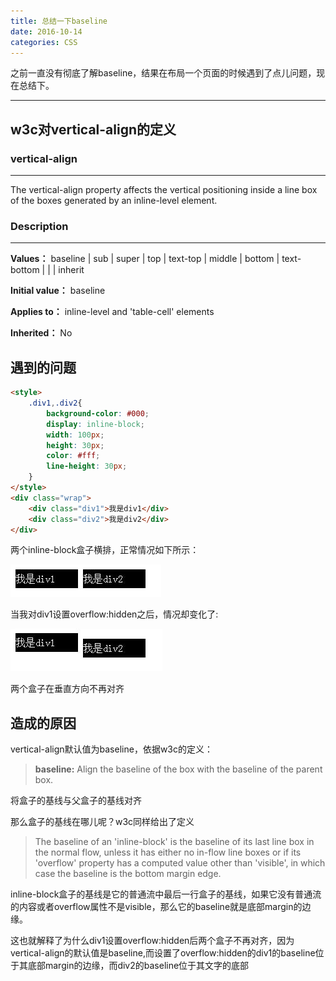 ```yaml
---
title: 总结一下baseline
date: 2016-10-14
categories: CSS
---
```


之前一直没有彻底了解baseline，结果在布局一个页面的时候遇到了点儿问题，现在总结下。

---

## w3c对vertical-align的定义

### vertical-align
---

The vertical-align property affects the vertical positioning inside a line box of the boxes generated by an inline-level element.

### Description
---

**Values：**	baseline | sub | super | top | text-top | middle | bottom | text-bottom | <percentage> | <length> | inherit

**Initial value：**	baseline

**Applies to：**	inline-level and 'table-cell' elements

**Inherited：**	No

## 遇到的问题

```html
<style>
    .div1,.div2{
    	background-color: #000;
    	display: inline-block;
    	width: 100px;
    	height: 30px;
    	color: #fff;
    	line-height: 30px;
    }
</style>
<div class="wrap">
	<div class="div1">我是div1</div>
	<div class="div2">我是div2</div>
</div>
```

两个inline-block盒子横排，正常情况如下所示：

![预期表现](https://raw.githubusercontent.com/lyhper/blog-markdown/master/img/baseline-case-normal.jpg "预期表现")

当我对div1设置overflow:hidden之后，情况却变化了:

![实际表现](https://raw.githubusercontent.com/lyhper/blog-markdown/master/img/baseline-case-special.jpg "实际表现")

两个盒子在垂直方向不再对齐

## 造成的原因

vertical-align默认值为baseline，依据w3c的定义：

>**baseline:**
Align the baseline of the box with the baseline of the parent box.

将盒子的基线与父盒子的基线对齐

那么盒子的基线在哪儿呢？w3c同样给出了定义

>The baseline of an 'inline-block' is the baseline of its last line box in the normal flow, unless it has either no in-flow line boxes or if its 'overflow' property has a computed value other than 'visible', in which case the baseline is the bottom margin edge.

inline-block盒子的基线是它的普通流中最后一行盒子的基线，如果它没有普通流的内容或者overflow属性不是visible，那么它的baseline就是底部margin的边缘。

这也就解释了为什么div1设置overflow:hidden后两个盒子不再对齐，因为vertical-align的默认值是baseline,而设置了overflow:hidden的div1的baseline位于其底部margin的边缘，而div2的baseline位于其文字的底部